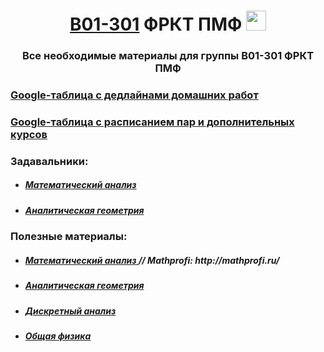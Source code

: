 <h1 align="center"> <a href="https://t.me/+U8C9eHqeNKoxZDli" target="_blank">B01-301</a> ФРКТ ПМФ 
<img src="https://github.com/Volkodav07/B01-301/blob/main/logo.png" height="32"/></h1>
<h3 align="center">Все необходимые материалы для группы B01-301 ФРКТ ПМФ</h3>

<h3> <a href="https://docs.google.com/spreadsheets/d/1lxrZGSIz-qgB3IUCdPP20y19eYOQU5ldsk-IoPtHJTo/edit?usp=sharing)https://docs.google.com/spreadsheets/d/1lxrZGSIz-qgB3IUCdPP20y19eYOQU5ldsk-IoPtHJTo/edit?usp=sharing" target="_blank">Google-таблица с дедлайнами домашних работ </a></h3>

<h3> <a href="" target="_blank"> Google-таблица с расписанием пар и дополнительных курсов </a></h3>

<h3> Задавальники: </h3>
<ul>
  <li><h5><a href="https://disk.yandex.ru/i/o_oD1Ixyws8L8A"> Математический анализ </a></h5></li>
  <li><h5><a href="https://disk.yandex.ru/i/egXLXNh4NKd0Pw"> Аналитическая геометрия </a></h5></li>
</ul>

<h3> Полезные материалы: </h3>
<ul>
  <li><h5>
    <a href="https://disk.yandex.ru/d/8Bs9YhHWKAQtww"> Математический анализ </a> //
    Mathprofi: http://mathprofi.ru/
  </h5></li>
  <li><h5><a href="https://disk.yandex.ru/d/bryM5oRBwyxY4g"> Аналитическая геометрия </a></h5></li>
  <li><h5><a href="https://disk.yandex.ru/d/34eYZi0yFQ2Pkw"> Дискретный анализ </a></h5></li>
  <li><h5><a href="https://disk.yandex.ru/d/YOSurTlMK2YGRQ"> Общая физика </a></h5></li>
</ul>
